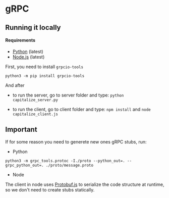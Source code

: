 # gRPC

## Running it locally

#### Requirements

- [Python](https://www.python.org/) (latest)
- [Node.js](https://nodejs.org/) (latest)

First, you need to install `grpcio-tools`

```
python3 -m pip install grpcio-tools
```

And after

- to run the server, go to server folder and type: `python capitalize_server.py`

- to run the client, go to client folder and type: `npm install` and `node capitalize_client.js`

## Important

If for some reason you need to generete new ones gRPC stubs, run:

- Python

```
python3 -m grpc_tools.protoc -I./proto --python_out=. --grpc_python_out=. ./proto/message.proto
```

- Node

The client in node uses [Protobuf.js](https://github.com/dcodeIO/ProtoBuf.js/) to serialize the code structure at runtime, so we don't need to create stubs statically.
